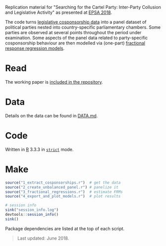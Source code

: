 Replication material for "Searching for the Cartel Party: Inter-Party Collusion and Legislative Activity" as presented at [EPSA 2018][epsa2018].

[epsa2018]: http://www.epsanet.org/conference-2018/

The code turns [legislative cosponsorship data][parlnet] into a panel dataset of political parties nested into country-specific parliamentary chambers. Some parties are observed at several points throughout the period under examination. Some aspects of the panel data related to party-specific cosponsorship behaviour are then modelled via (one-part) [fractional response regression models][frm].

[parlnet]: https://github.com/briatte/parlnet
[frm]: https://home.iscte-iul.pt/~jjsro/FRM.htm

# Read

The working paper is [included in the repository](paper.pdf).

# Data

Details on the data can be found in [DATA.md](DATA.md).

# Code

Written in [R][r] 3.3.3 in [`strict`][strict] mode.

[r]: https://cran.r-project.org/
[strict]: https://github.com/hadley/strict

# Make

```r
source("1_extract_cosponsorships.r")  # get the data
source("2_create_unbalanced_panel.r") # panelize it
source("3_fractional_regressions.r")  # estimate FRMs
source("4_export_and_plot_models.r")  # plot results

# session info
sink("session_info.log")
devtools::session_info()
sink()
```

Package dependencies are listed at the top of each script.

> Last updated: June 2018.
